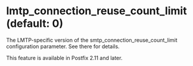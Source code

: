 # lmtp_connection_reuse_count_limit (default: 0)
 The LMTP-specific version of the smtp\_connection\_reuse\_count\_limit
configuration parameter. See there for details. 


 This feature is available in Postfix 2.11 and later. 



